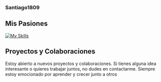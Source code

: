 ### Santiago1809

## Mis Pasiones
[![My Skills](https://skillicons.dev/icons?i=js,html,css,go,python,ts,cs,php,mysql,mongo,nodejs,linux&perline=3)](https://skillicons.dev)

## Proyectos y Colaboraciones

Estoy abierto a nuevos proyectos y colaboraciones. Si tienes alguna idea interesante o quieres trabajar juntos, no dudes en contactarme. Siempre estoy emocionado por aprender y crecer junto a otros
